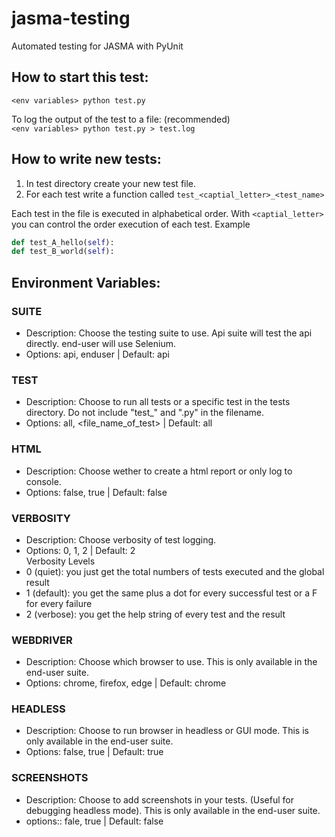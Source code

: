 # jasma-testing
Automated testing for JASMA with PyUnit

## How to start this test:
`<env variables> python test.py` <br />

To log the output of the test to a file: (recommended) <br />
`<env variables> python test.py > test.log`

## How to write new tests:

1. In test directory create your new test file.
2. For each test write a function called `test_<captial_letter>_<test_name>`

Each test in the file is executed in alphabetical order. 
With `<captial_letter>` you can control the order execution of each test.
Example

```python
def test_A_hello(self):
def test_B_world(self):
```

## Environment Variables:

### SUITE
- Description: Choose the testing suite to use. Api suite will test the api directly. end-user will use Selenium.
- Options: api, enduser | Default: api

### TEST
- Description: Choose to run all tests or a specific test in the tests directory. Do not include "test_" and ".py" in the filename.
- Options: all, <file_name_of_test> | Default: all

### HTML
- Description: Choose wether to create a html report or only log to console.
- Options: false, true | Default: false

### VERBOSITY
- Description: Choose verbosity of test logging.
- Options: 0, 1, 2 | Default: 2 <br />
Verbosity Levels <br />
- 0 (quiet): you just get the total numbers of tests executed and the global result
- 1 (default): you get the same plus a dot for every successful test or a F for every failure
- 2 (verbose): you get the help string of every test and the result

### WEBDRIVER
- Description: Choose which browser to use. This is only available in the end-user suite.
- Options: chrome, firefox, edge | Default: chrome

### HEADLESS
- Description: Choose to run browser in headless or GUI mode. This is only available in the end-user suite.
- Options: false, true | Default: true

### SCREENSHOTS
- Description: Choose to add screenshots in your tests. (Useful for debugging headless mode). This is only available in the end-user suite.
- options:: fale, true | Default: false

